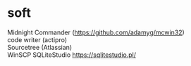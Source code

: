 # soft

Midnight Commander (https://github.com/adamyg/mcwin32)  
code writer (actipro)  
Sourcetree (Atlassian)   
WinSCP
SQLiteStudio https://sqlitestudio.pl/
